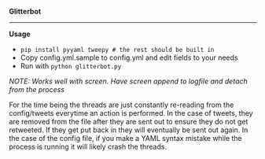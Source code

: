 **Glitterbot**

----------

**Usage**

 - `pip install pyyaml tweepy # the rest should be built in`
 - Copy config.yml.sample to config.yml and edit fields to your needs
 - Run with `python glitterbot.py`

*NOTE: Works well with screen. Have screen append to logfile and detach from the process*

For the time being the threads are just constantly re-reading from the config/tweets everytime an action is performed. In the case of tweets, they are removed from the file after they are sent out to ensure they do not get retweeted. If they get put back in they will eventually be sent out again. In the case of the config file, if you make a YAML syntax mistake while the process is running it will likely crash the threads.

